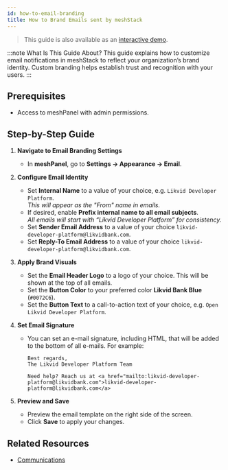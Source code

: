 ```yaml
---
id: how-to-email-branding
title: How to Brand Emails sent by meshStack
---
```


> This guide is also available as an [interactive demo](https://app.storylane.io/share/5jjhgbmxckib).

:::note What Is This Guide About?
This guide explains how to customize email notifications in meshStack to reflect your organization’s brand identity. Custom branding helps establish trust and recognition with your users.
:::

## Prerequisites

- Access to meshPanel with admin permissions.

## Step-by-Step Guide

1. **Navigate to Email Branding Settings**
   - In **meshPanel**, go to **Settings → Appearance → Email**.

2. **Configure Email Identity**
   - Set **Internal Name** to a value of your choice, e.g. `Likvid Developer Platform`.  
     _This will appear as the "From" name in emails._
   - If desired, enable **Prefix internal name to all email subjects**.  
     _All emails will start with “Likvid Developer Platform” for consistency._
   - Set **Sender Email Address** to a value of your choice `likvid-developer-platform@likvidbank.com`.
   - Set **Reply-To Email Address** to  a value of your choice `likvid-developer-platform@likvidbank.com`.

3. **Apply Brand Visuals**
   - Set the **Email Header Logo** to a logo of your choice. This will be shown at the top of all emails.
   - Set the **Button Color** to your preferred color **Likvid Bank Blue** (`#0072C6`).
   - Set the **Button Text** to a call-to-action text of your choice, e.g. `Open Likvid Developer Platform`.

4. **Set Email Signature**
   - You can set an e-mail signature, including HTML, that will be added to the bottom of all e-mails. For example:

     ```text
     Best regards,
     The Likvid Developer Platform Team

     Need help? Reach us at <a href="mailto:likvid-developer-platform@likvidbank.com">likvid-developer-platform@likvidbank.com</a>
     ```

5. **Preview and Save**
   - Preview the email template on the right side of the screen.
   - Click **Save** to apply your changes.

## Related Resources

- [Communications](../../concepts/communication.md)

